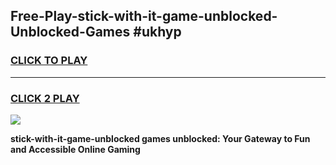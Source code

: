 
## Free-Play-stick-with-it-game-unblocked-Unblocked-Games #ukhyp
<h3>
<a href="https://news.freeplayer.one?title=stick-with-it-game-unblocked&ref=8M">CLICK TO PLAY</a></h3>
<hr>

<h3>
<a href="https://news.freeplayer.one?title=stick-with-it-game-unblocked&ref=8M">CLICK 2 PLAY</a>
  
</h3>

<a href="https://news.freeplayer.one?title=stick-with-it-game-unblocked&ref=8M"><img src="https://clearcache.store/games.png"></a>


**stick-with-it-game-unblocked games unblocked: Your Gateway to Fun and Accessible Online Gaming**

